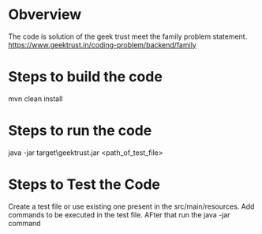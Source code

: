 # Obverview

The code is solution of the geek trust meet the family problem statement.
https://www.geektrust.in/coding-problem/backend/family 

# Steps to build the code

mvn clean install

# Steps to run the code

java -jar target\geektrust.jar <path_of_test_file>

# Steps to Test the Code

Create a test file or use existing one present in the src/main/resources. Add commands 
to be executed in the test file. AFter that run the java -jar command